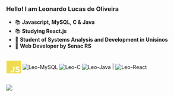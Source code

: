 ### Hello! I am Leonardo Lucas de Oliveira

- 📚 **Javascript, MySQL, C & Java**
- 📚 **Studying React.js**
- 🔆 **Student of Systems Analysis and Development in Unisinos**
- 🔆 **Web Developer by Senac RS**

<div style="display: inline_block"><br>
  <img align="center" alt="Leo-Js" height="35" width="40" src="https://raw.githubusercontent.com/devicons/devicon/master/icons/javascript/javascript-plain.svg">
  <img align="center" alt="Leo-MySQL" height="50" width="60" src="https://www.svgrepo.com/show/303251/mysql-logo.svg">
  <img align="center" alt="Leo-C" height="35" width="35" src="https://cdn.worldvectorlogo.com/logos/c-1.svg">
  <img align="center" alt="Leo-Java" height="35" width="40" src="https://cdn.jsdelivr.net/gh/devicons/devicon@latest/icons/java/java-original.svg">
  |
  <img align="center" alt="Leo-React" height="38" width="40" src="https://github.com/user-attachments/assets/bea06e9f-7f40-4a2f-a505-550885327e9d"/>
  
</div>
  
  ##
 
<div> 
 	 <a  href = "mailto:leonardolucasdeoliveira4@gmail.com"  target="_blank"><img src="https://img.shields.io/badge/-Gmail-%23333?style=for-the-badge&logo=gmail&logoColor=white"></a>
  
